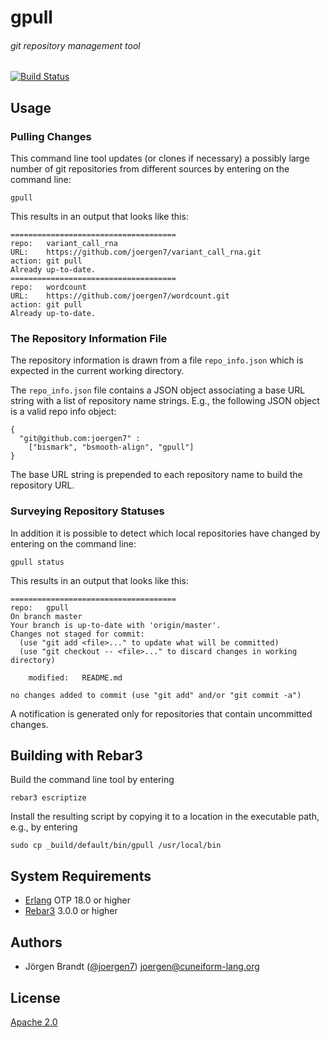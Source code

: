 # gpull
###### git repository management tool

[![Build Status](https://travis-ci.org/joergen7/gpull.svg?branch=master)](https://travis-ci.org/joergen7/gpull)

## Usage

### Pulling Changes

This command line tool updates (or clones if necessary) a possibly large number of git repositories from different sources by entering on the command line:

    gpull

This results in an output that looks like this:

    =====================================
    repo:   variant_call_rna
    URL:    https://github.com/joergen7/variant_call_rna.git
    action: git pull
    Already up-to-date.
    =====================================
    repo:   wordcount
    URL:    https://github.com/joergen7/wordcount.git
    action: git pull
    Already up-to-date.

### The Repository Information File

The repository information is drawn from a file `repo_info.json` which is expected in the current working directory.

The `repo_info.json` file contains a JSON object associating a base URL string with a list of repository name strings. E.g., the following JSON object is a valid repo info object:

    {
      "git@github.com:joergen7" :
        ["bismark", "bsmooth-align", "gpull"]
    }

The base URL string is prepended to each repository name to build the repository URL.

### Surveying Repository Statuses

In addition it is possible to detect which local repositories have changed by entering on the command line:

    gpull status

This results in an output that looks like this:

    =====================================
    repo:   gpull
    On branch master
    Your branch is up-to-date with 'origin/master'.
    Changes not staged for commit:
      (use "git add <file>..." to update what will be committed)
      (use "git checkout -- <file>..." to discard changes in working directory)

        modified:   README.md

    no changes added to commit (use "git add" and/or "git commit -a")

A notification is generated only for repositories that contain uncommitted changes.

## Building with Rebar3

Build the command line tool by entering

    rebar3 escriptize

Install the resulting script by copying it to a location in the executable path, e.g., by entering

    sudo cp _build/default/bin/gpull /usr/local/bin

## System Requirements

- [Erlang](http://www.erlang.org/) OTP 18.0 or higher
- [Rebar3](https://www.rebar3.org/) 3.0.0 or higher

## Authors

- Jörgen Brandt ([@joergen7](https://github.com/joergen7/)) [joergen@cuneiform-lang.org](mailto:joergen@cuneiform-lang.org)

## License

[Apache 2.0](https://www.apache.org/licenses/LICENSE-2.0.html)